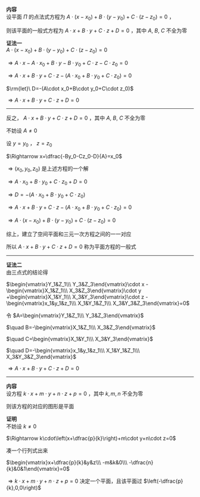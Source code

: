 **内容**  
设平面 $\Pi$ 的点法式方程为 $A\cdot(x-x_0)+B\cdot(y-y_0)+C\cdot(z-z_0)=0$ ，  
  
则该平面的一般式方程为 $A\cdot x+B\cdot y+C\cdot z+D=0$ ，其中 $A,\ B,\ C$ 不全为零  
  
**证法一**  
$A\cdot(x-x_0)+B\cdot(y-y_0)+C\cdot(z-z_0)=0$  
  
$\Rightarrow A\cdot x-A\cdot x_0+B\cdot y-B\cdot y_0+C\cdot z-C\cdot z_0=0$  
  
$\Rightarrow A\cdot x+B\cdot y+C\cdot z-(A\cdot x_0+B\cdot y_0+C\cdot z_0)=0$  
  
$\rm{let}\ D=-(A\cdot x_0+B\cdot y_0+C\cdot z_0)$  
  
$\Rightarrow A\cdot x+B\cdot y+C\cdot z+D=0$  
  
---  
  
反之， $A\cdot x+B\cdot y+C\cdot z+D=0$ ，其中 $A,\ B,\ C$ 不全为零  
  
不妨设 $A\neq0$  
  
设 $y=y_0$ ， $z=z_0$  
  
$\Rightarrow x=\dfrac{-By_0-Cz_0-D}{A}=x_0$  
  
$\Rightarrow(x_0,y_0,z_0)$ 是上述方程的一个解  
  
$\Rightarrow A\cdot x_0+B\cdot y_0+C\cdot z_0+D=0$  
  
$\Rightarrow D=-(A\cdot x_0+B\cdot y_0+C\cdot z_0)$  
  
$\Rightarrow A\cdot x+B\cdot y+C\cdot z-(A\cdot x_0+B\cdot y_0+C\cdot z_0)=0$  
  
$\Rightarrow A\cdot(x-x_0)+B\cdot(y-y_0)+C\cdot(z-z_0)=0$  
  
综上，建立了空间平面和三元一次方程之间的一一对应  
  
所以 $A\cdot x+B\cdot y+C\cdot z+D=0$ 称为平面方程的一般式  
  
---  
  
**证法二**  
由三点式的结论得  
  
$\begin{vmatrix}Y_1&Z_1\\\ Y_3&Z_3\end{vmatrix}\cdot x  
-\begin{vmatrix}X_1&Z_1\\\ X_3&Z_3\end{vmatrix}\cdot y  
+\begin{vmatrix}X_1&Y_1\\\ X_3&Y_3\end{vmatrix}\cdot z  
-\begin{vmatrix}x_1&y_1&z_1\\\ X_1&Y_1&Z_1\\\ X_3&Y_3&Z_3\end{vmatrix}=0$  
  
令 $A=\begin{vmatrix}Y_1&Z_1\\\ Y_3&Z_3\end{vmatrix}$  
  
$\quad B=-\begin{vmatrix}X_1&Z_1\\\ X_3&Z_3\end{vmatrix}$  
  
$\quad C=\begin{vmatrix}X_1&Y_1\\\ X_3&Y_3\end{vmatrix}$  
  
$\quad D=-\begin{vmatrix}x_1&y_1&z_1\\\ X_1&Y_1&Z_1\\\ X_3&Y_3&Z_3\end{vmatrix}$  
  
$\Rightarrow A\cdot x+B\cdot y+C\cdot z+D=0$  
  
---  
  
**内容**  
设方程 $k\cdot x+m\cdot y+n\cdot z+p=0$ ，其中 $k,m,n$ 不全为零  
  
则该方程的对应的图形是平面  
  
**证明**  
不妨设 $k\neq0$  
  
$\Rightarrow k\cdot\left(x+\dfrac{p}{k}\right)+m\cdot y+n\cdot z=0$  
  
凑一个行列式出来  
  
$\begin{vmatrix}x+\dfrac{p}{k}&y&z\\\ -m&k&0\\\ -\dfrac{n}{k}&0&1\end{vmatrix}=0$  
  
$\Rightarrow k\cdot x+m\cdot y+n\cdot z+p=0$ 决定一个平面，且该平面过 $\left(-\dfrac{p}{k},0,0\right)$  
